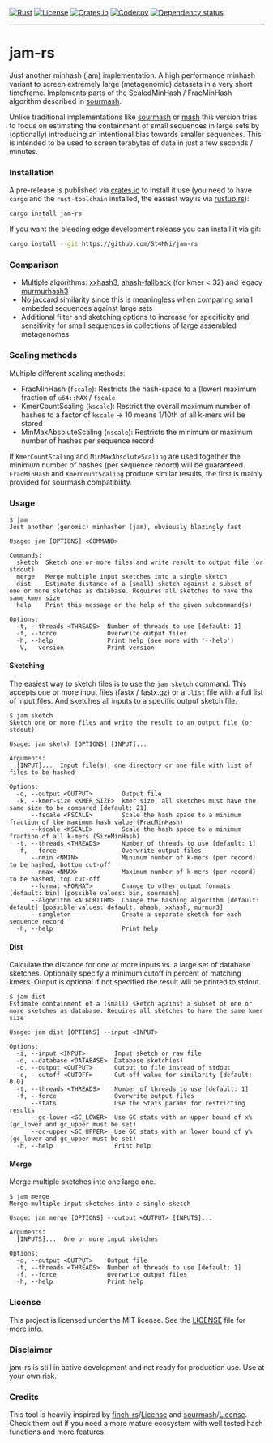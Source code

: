 [![Rust](https://img.shields.io/badge/built_with-Rust-dca282.svg)](https://www.rust-lang.org/)
[![License](https://img.shields.io/badge/License-MIT-brightgreen.svg)](https://github.com/St4NNi/jam-rs/blob/main/LICENSE)
[![Crates.io](https://img.shields.io/crates/v/jam-rs.svg)](https://crates.io/crates/jam-rs)
[![Codecov](https://codecov.io/github/St4NNi/jam-rs/coverage.svg?branch=main)](https://codecov.io/gh/St4NNi/jam-rs)
[![Dependency status](https://deps.rs/repo/github/St4NNi/jam-rs/status.svg)](https://deps.rs/repo/github/St4NNi/jam-rs)
___

# jam-rs

Just another minhash (jam) implementation. A high performance minhash variant to screen extremely large (metagenomic) datasets in a very short timeframe.
Implements parts of the ScaledMinHash / FracMinHash algorithm described in [sourmash](https://joss.theoj.org/papers/10.21105/joss.00027).

Unlike traditional implementations like [sourmash](https://joss.theoj.org/papers/10.21105/joss.00027) or [mash](https://doi.org/10.1186/s13059-016-0997-x) this version tries to focus on estimating the containment of small sequences in large sets by (optionally) introducing an intentional bias towards smaller sequences. This is intended to be used to screen terabytes of data in just a few seconds / minutes.

### Installation

A pre-release is published via [crates.io](https://crates.io/) to install it use (you need to have `cargo` and the `rust-toolchain` installed, the easiest way is via [rustup.rs](https://rustup.rs/)):

```bash
cargo install jam-rs
```

If you want the bleeding edge development release you can install it via git:

```bash
cargo install --git https://github.com/St4NNi/jam-rs
```

### Comparison

- Multiple algorithms: [xxhash3](https://github.com/DoumanAsh/xxhash-rust), [ahash-fallback](https://github.com/tkaitchuck/aHash/wiki/AHash-fallback-algorithm) (for kmer < 32) and legacy [murmurhash3](https://github.com/mhallin/murmurhash3-rs)
- No jaccard similarity since this is meaningless when comparing small embeded sequences against large sets
- Additional filter and sketching options to increase for specificity and sensitivity for small sequences in collections of large assembled metagenomes

### Scaling methods

Multiple different scaling methods:
  - FracMinHash (`fscale`): Restricts the hash-space to a (lower) maximum fraction of `u64::MAX` / `fscale`
  - KmerCountScaling (`kscale`): Restrict the overall maximum number of hashes to a factor of `kscale` -> 10 means 1/10th of all k-mers will be stored
  - MinMaxAbsoluteScaling (`nscale`): Restricts the minimum or maximum number of hashes per sequence record

If `KmerCountScaling` and `MinMaxAbsoluteScaling` are used together the minimum number of hashes (per sequence record) will be guaranteed. `FracMinHash` and `KmerCountScaling` produce similar results, the first is mainly provided for sourmash compatibility.

### Usage

```console
$ jam
Just another (genomic) minhasher (jam), obviously blazingly fast

Usage: jam [OPTIONS] <COMMAND>

Commands:
  sketch  Sketch one or more files and write result to output file (or stdout)
  merge   Merge multiple input sketches into a single sketch
  dist    Estimate distance of a (small) sketch against a subset of one or more sketches as database. Requires all sketches to have the same kmer size
  help    Print this message or the help of the given subcommand(s)

Options:
  -t, --threads <THREADS>  Number of threads to use [default: 1]
  -f, --force              Overwrite output files
  -h, --help               Print help (see more with '--help')
  -V, --version            Print version
```

#### Sketching

The easiest way to sketch files is to use the `jam sketch` command. This accepts one or more input files (fastx / fastx.gz) or a `.list` file with a full list of input files. And sketches all inputs to a specific outpuf sketch file.

```console
$ jam sketch
Sketch one or more files and write the result to an output file (or stdout)

Usage: jam sketch [OPTIONS] [INPUT]...

Arguments:
  [INPUT]...  Input file(s), one directory or one file with list of files to be hashed

Options:
  -o, --output <OUTPUT>        Output file
  -k, --kmer-size <KMER_SIZE>  kmer size, all sketches must have the same size to be compared [default: 21]
      --fscale <FSCALE>        Scale the hash space to a minimum fraction of the maximum hash value (FracMinHash)
      --kscale <KSCALE>        Scale the hash space to a minimum fraction of all k-mers (SizeMinHash)
  -t, --threads <THREADS>      Number of threads to use [default: 1]
  -f, --force                  Overwrite output files
      --nmin <NMIN>            Minimum number of k-mers (per record) to be hashed, bottom cut-off
      --nmax <NMAX>            Maximum number of k-mers (per record) to be hashed, top cut-off
      --format <FORMAT>        Change to other output formats [default: bin] [possible values: bin, sourmash]
      --algorithm <ALGORITHM>  Change the hashing algorithm [default: default] [possible values: default, ahash, xxhash, murmur3]
      --singleton              Create a separate sketch for each sequence record
  -h, --help                   Print help
```

#### Dist

Calculate the distance for one or more inputs vs. a large set of database sketches. Optionally specify a minimum cutoff in percent of matching kmers. Output is optional if not specified the result will be printed to stdout.

```console
$ jam dist
Estimate containment of a (small) sketch against a subset of one or more sketches as database. Requires all sketches to have the same kmer size

Usage: jam dist [OPTIONS] --input <INPUT>

Options:
  -i, --input <INPUT>        Input sketch or raw file
  -d, --database <DATABASE>  Database sketch(es)
  -o, --output <OUTPUT>      Output to file instead of stdout
  -c, --cutoff <CUTOFF>      Cut-off value for similarity [default: 0.0]
  -t, --threads <THREADS>    Number of threads to use [default: 1]
  -f, --force                Overwrite output files
      --stats                Use the Stats params for restricting results
      --gc-lower <GC_LOWER>  Use GC stats with an upper bound of x% (gc_lower and gc_upper must be set)
      --gc-upper <GC_UPPER>  Use GC stats with an lower bound of y% (gc_lower and gc_upper must be set)
  -h, --help                 Print help
```


#### Merge

Merge multiple sketches into one large one.

```console
$ jam merge
Merge multiple input sketches into a single sketch

Usage: jam merge [OPTIONS] --output <OUTPUT> [INPUTS]...

Arguments:
  [INPUTS]...  One or more input sketches

Options:
  -o, --output <OUTPUT>    Output file
  -t, --threads <THREADS>  Number of threads to use [default: 1]
  -f, --force              Overwrite output files
  -h, --help               Print help
```

### License

This project is licensed under the MIT license. See the [LICENSE](LICENSE) file for more info.

### Disclaimer

jam-rs is still in active development and not ready for production use. Use at your own risk.

### Credits

This tool is heavily inspired by [finch-rs](https://github.com/onecodex/finch-rs)/[License](https://github.com/onecodex/finch-rs/blob/master/LICENSE.txt) and [sourmash](https://github.com/sourmash-bio/sourmash)/[License](https://github.com/sourmash-bio/sourmash/blob/latest/LICENSE). Check them out if you need a more mature ecosystem with well tested hash functions and more features.
